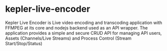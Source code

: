 # kepler-live-encoder
Kepler Live Encoder is Live video encoding and transcoding application with FFMPEG at its core and nodejs backend used as an API wrapper. The application provides a simple and secure CRUD API for managing API users, Assets (Channels/Live Streams) and Process Control (Stream Start/Stop/Status)
